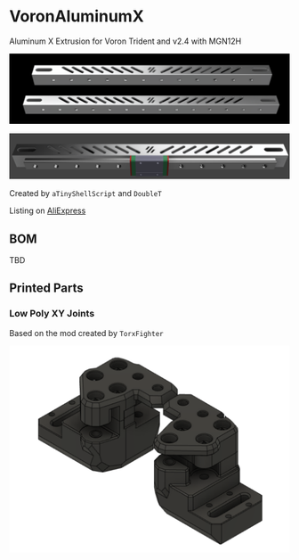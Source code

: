 # VoronAluminumX

Aluminum X Extrusion for Voron Trident and v2.4 with MGN12H

<p align="center">
  <img src="images/image1.png">
</p>


<p align="center">
  <img src="images/image2.png">
</p>


Created by `aTinyShellScript` and `DoubleT`

Listing on [AliExpress](https://www.aliexpress.com/item/1005004121247823.html)

## BOM

TBD

## Printed Parts

### Low Poly XY Joints

Based on the mod created by `TorxFighter`

<p align="center">
  <img src="images/low_poly_xy_joints.png">
</p>

